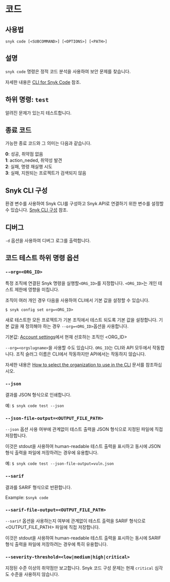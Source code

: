 # 코드

## 사용법

`snyk code [<SUBCOMMAND>] [<OPTIONS>] [<PATH>]`

## 설명

`snyk code` 명령은 정적 코드 분석을 사용하여 보안 문제를 찾습니다.

자세한 내용은 [CLI for Snyk Code](../../../snyk-products/snyk-code/cli-for-snyk-code/) 참조.

## 하위 명령: `test`

알려진 문제가 있는지 테스트합니다.

## 종료 코드

가능한 종료 코드와 그 의미는 다음과 같습니다.&#x20;

**0**: 성공, 취약점 없음\
**1**: action\_neded, 취약성 발견\
**2**: 실패, 명령 재실행 시도\
**3**: 실패, 지원되는 프로젝트가 검색되지 않음

## Snyk CLI 구성

환경 변수를 사용하여 Snyk CLI를 구성하고 Snyk API로 연결하기 위한 변수를 설정할 수 있습니다. [Snyk CLI 구성](../snyk-cli-1.md) 참조.

## 디버그

`-d` 옵션을 사용하여 디버그 로그를 출력합니다.

## 코드 테스트 하위 명령 옵션

### `--org=<ORG_ID>`

특정 조직에 연결된 Snyk 명령을 실행할`<ORG_ID>`를 지정합니다. `<ORG_ID>`는 개인 테스트 제한에 영향을 미칩니다.

조직이 여러 개인 경우 다음을 사용하여 CLI에서 기본 값을 설정할 수 있습니다.

`$ snyk config set org=<ORG_ID>`

새로 테스트한 모든 프로젝트가 기본 조직에서 테스트 되도록 기본 값을 설정합니다. 기본 값을 재 정의해야 하는 경우 `--org=<ORG_ID>`옵션을 사용합니다.

기본값: [Account settings](https://app.snyk.io/account)에서 현재 선호하는 조직인 \<ORG\_ID>

`--org=<orgslugname>`을 사용할 수도 있습니다. `ORG_ID`는 CLI와 API 모두에서 작동합니다. 조직 슬러그 이름은 CLI에서 작동하지만 API에서는 작동하지 않습니다.

자세한 내용은 [How to select the organization to use in the CLI](https://support.snyk.io/hc/en-us/articles/360000920738-How-to-select-the-organization-to-use-in-the-CLI) 문서를 참조하십시오.

### `--json`

결과를 JSON 형식으로 인쇄합니다.

예: `$ snyk code test --json`

### `--json-file-output=<OUTPUT_FILE_PATH>`

`--json` 옵션 사용 여부에 관계없이 테스트 출력을 JSON 형식으로 지정된 파일에 직접 저장합니다.

이것은 stdout을 사용하여 human-readable 테스트 출력을 표시하고 동시에 JSON 형식 출력을 파일에 저장하려는 경우에 유용합니다.

예: `$ snyk code test --json-file-output=vuln.json`

### `--sarif`

결과를 SARIF 형식으로 반환합니다.

Example:  `$snyk code`

### `--sarif-file-output=<OUTPUT_FILE_PATH>`

`--sarif` 옵션을 사용하는지 여부에 관계없이 테스트 출력을 SARIF 형식으로 \<OUTPUT\_FILE\_PATH> 파일에 직접 저장합니다.

이것은 stdout을 사용하여 human-readable 테스트 출력을 표시하는 동시에 SARIF 형식 출력을 파일에 저장하려는 경우에 특히 유용합니다.

### `--severity-threshold=<low|medium|high|critical>`

지정된 수준 이상의 취약점만 보고합니다. Snyk 코드 구성 문제는 현재 `critical` 심각도 수준을 사용하지 않습니다.
